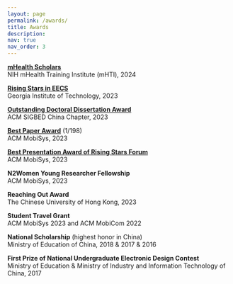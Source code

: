 ```yaml
---
layout: page
permalink: /awards/
title: Awards
description: 
nav: true
nav_order: 3
---
```



**[mHealth Scholars](https://mhti.md2k.org/index.php/scholars/2024-scholars)**\
NIH mHealth Training Institute (mHTI), 2024

**[Rising Stars in EECS](https://eecsrisingstars2023.cc.gatech.edu/participants/)**\
Georgia Institute of Technology, 2023

**[Outstanding Doctoral Dissertation Award](https://xmouyang.github.io/data/SIGBED_China_best_dissertation.pdf)**\
ACM SIGBED China Chapter, 2023

**[Best Paper Award](https://xmouyang.github.io/data/MobiSys_best_paper.pdf)** (1/198)\
ACM MobiSys, 2023

**[Best Presentation Award of Rising Stars Forum](https://xmouyang.github.io/data/MobiSys_rising_stars_best_presentation.pdf)**\
ACM MobiSys, 2023

**N2Women Young Researcher Fellowship**\
ACM MobiSys, 2023

**Reaching Out Award**\
The Chinese University of Hong Kong, 2023

**Student Travel Grant**\
ACM MobiSys 2023 and ACM MobiCom 2022

**National Scholarship** (highest honor in China)\
Ministry of Education of China, 2018 & 2017 & 2016

**First Prize of National Undergraduate Electronic Design Contest**\
Ministry of Education & Ministry of Industry and Information Technology of China, 2017
